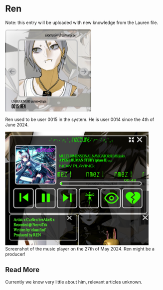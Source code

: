 # Ren

Note: this entry will be uploaded with new knowledge from the Lauren file.

![img.png](../../Resources/ren/ren.png)

Ren used to be user 0015 in the system. He is user 0014 since the 4th of June 2024.

![img.png](../../Resources/ren/produced_by_ren.png)
Screenshot of the music player on the 27th of May 2024. Ren might be a producer!

## Read More

Currently we know very little about him, relevant articles unknown.